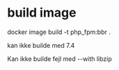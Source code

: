 # build image

docker image build -t php_fpm:bbr .

kan ikke builde med 7.4

Kan ikke builde fejl med --with libzip
